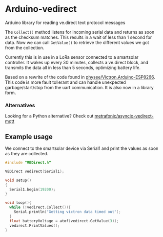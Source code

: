 # Arduino-vedirect
Arduino library for reading ve.direct text protocol messages

The `Collect()` method listens for incoming serial data and returns as soon as the checksum matches. 
This results in a wait of less than 1 second for data. Now we can call `GetValue()` to retrieve the different values we got from the collection.

Currently this is in use in a LoRa sensor connected to a smartsolar controller. 
It wakes up every 30 minutes, collects a ve.direct block, and transmits the data all in less than 5 seconds, optimizing battery life.

Based on a rewrite of the code found in [physee/Victron.Arduino-ESP8266](https://github.com/physee/Victron.Arduino-ESP8266). 
This code is more fault tollerant and can handle unexpected garbage/start/stop from the uart communication. It is also now in a library form.

### Alternatives
Looking for a Python alternative? Check out [metrafonic/asyncio-vedirect-mqtt](https://github.com/metrafonic/asyncio-vedirect-mqtt)

## Example usage
We connect to the smartsolar device via Serial1 and print the values as soon as they are collected.
```c++
#include "VEDirect.h"

VEDirect vedirect(Serial1);

void setup()
{
  Serial1.begin(19200);
}

void loop(){
  while (!vedirect.Collect()){
    Serial.println("Getting victron data timed out");
  }
  float batteryVoltage = atof(vedirect.GetValue(3));
  vedirect.PrintValues();
}
```

